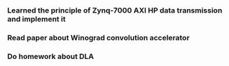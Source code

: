 ### Learned the principle of Zynq-7000 AXI HP data transmission and implement it 

### Read paper about Winograd convolution accelerator

### Do homework about DLA
